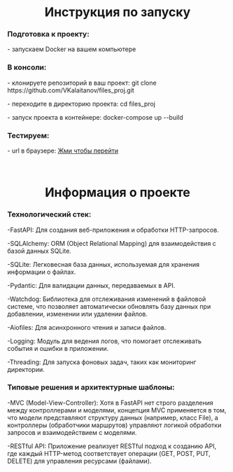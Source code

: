 <h1 align="center">Инструкция по запуску</h1>

<h3>Подготовка к проекту:</h3>
<p>- запускаем Docker на вашем компьютере</p>


<h3>В консоли:</h3>
<p>- клонируете репозиторий в ваш проект: git clone https://github.com/VKalaitanov/files_proj.git</p>
<p>- переходите в директорию проекта: cd files_proj</p>
<p>- запуск проекта в контейнере: docker-compose up --build</p>

<h3>Тестируем:</h3>
<p>- url в браузере: <a href="http://localhost:8000/docs">Жми чтобы перейти</a></p>

<br>

<h1 align="center">Информация о проекте</h1>

<h3>Технологический стек:</h3>
<p>-FastAPI: Для создания веб-приложения и обработки HTTP-запросов.</p>
<p>-SQLAlchemy: ORM (Object Relational Mapping) для взаимодействия с базой данных SQLite.</p>
<p>-SQLite: Легковесная база данных, используемая для хранения информации о файлах.</p>
<p>-Pydantic: Для валидации данных, передаваемых в API.</p>
<p>-Watchdog: Библиотека для отслеживания изменений в файловой системе, что позволяет автоматически обновлять базу данных при добавлении, изменении или удалении файлов.</p>
<p>-Aiofiles: Для асинхронного чтения и записи файлов.</p>
<p>-Logging: Модуль для ведения логов, что помогает отслеживать события и ошибки в приложении.</p>
<p>-Threading: Для запуска фоновых задач, таких как мониторинг директории.</p>

<h3>Типовые решения и архитектурные шаблоны:</h3>
<p>-MVC (Model-View-Controller): Хотя в FastAPI нет строго разделения между контроллерами и моделями, концепция MVC применяется в том, что модели представляют структуру данных (например, класс File), а контроллеры (обработчики маршрутов) управляют логикой обработки запросов и взаимодействием с моделями.</p>
<p>-RESTful API: Приложение реализует RESTful подход к созданию API, где каждый HTTP-метод соответствует операции (GET, POST, PUT, DELETE) для управления ресурсами (файлами).</p>

